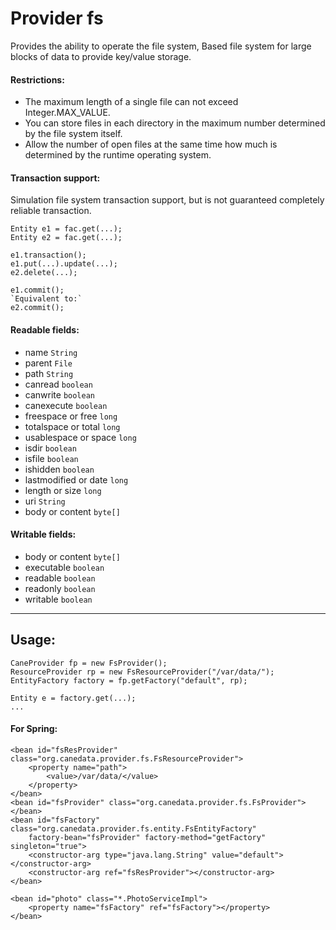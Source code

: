 Provider fs
===========

Provides the ability to operate the file system, Based file system for large blocks of data to provide key/value storage.
 

#### Restrictions:
* The maximum length of a single file can not exceed Integer.MAX_VALUE.
* You can store files in each directory in the maximum number determined by the file system itself.
* Allow the number of open files at the same time how much is determined by the runtime operating system.

#### Transaction support:
Simulation file system transaction support, but is not guaranteed completely reliable transaction.

	Entity e1 = fac.get(...);
	Entity e2 = fac.get(...);
	
	e1.transaction();
	e1.put(...).update(...);
	e2.delete(...);
	
 	e1.commit();
	`Equivalent to:`
	e2.commit();
 
#### Readable fields:
* name `String`
* parent `File`
* path `String`
* canread `boolean`
* canwrite `boolean`
* canexecute `boolean`
* freespace or free `long`
* totalspace or total `long`
* usablespace or space `long`
* isdir `boolean`
* isfile `boolean`
* ishidden `boolean`
* lastmodified or date `long`
* length or size `long`
* uri `String`
* body or content `byte[]`
 
#### Writable fields:
* body or content `byte[]`
* executable `boolean`
* readable `boolean`
* readonly `boolean`
* writable `boolean`
----

Usage:
------

	CaneProvider fp = new FsProvider();
	ResourceProvider rp = new FsResourceProvider("/var/data/");
	EntityFactory factory = fp.getFactory("default", rp);
	
	Entity e = factory.get(...);
	...
	
#### For Spring:
	<bean id="fsResProvider" class="org.canedata.provider.fs.FsResourceProvider">
		<property name="path">
			<value>/var/data/</value>
		</property>
	</bean>
	<bean id="fsProvider" class="org.canedata.provider.fs.FsProvider">
	</bean>
	<bean id="fsFactory" class="org.canedata.provider.fs.entity.FsEntityFactory"
		factory-bean="fsProvider" factory-method="getFactory" singleton="true">
		<constructor-arg type="java.lang.String" value="default"></constructor-arg>
		<constructor-arg ref="fsResProvider"></constructor-arg>
	</bean>

	<bean id="photo" class="*.PhotoServiceImpl">
		<property name="fsFactory" ref="fsFactory"></property>
	</bean>
